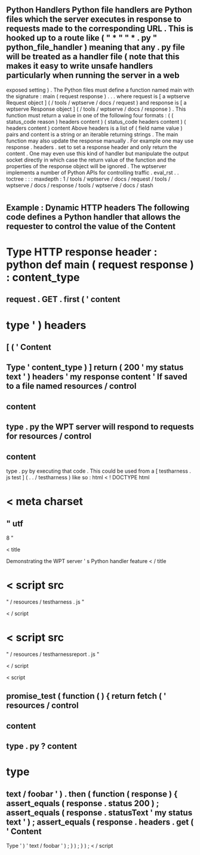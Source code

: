 #
Python
Handlers
Python
file
handlers
are
Python
files
which
the
server
executes
in
response
to
requests
made
to
the
corresponding
URL
.
This
is
hooked
up
to
a
route
like
(
"
*
"
"
*
.
py
"
python_file_handler
)
meaning
that
any
.
py
file
will
be
treated
as
a
handler
file
(
note
that
this
makes
it
easy
to
write
unsafe
handlers
particularly
when
running
the
server
in
a
web
-
exposed
setting
)
.
The
Python
files
must
define
a
function
named
main
with
the
signature
:
main
(
request
response
)
.
.
.
where
request
is
[
a
wptserve
Request
object
]
(
/
tools
/
wptserve
/
docs
/
request
)
and
response
is
[
a
wptserve
Response
object
]
(
/
tools
/
wptserve
/
docs
/
response
)
.
This
function
must
return
a
value
in
one
of
the
following
four
formats
:
(
(
status_code
reason
)
headers
content
)
(
status_code
headers
content
)
(
headers
content
)
content
Above
headers
is
a
list
of
(
field
name
value
)
pairs
and
content
is
a
string
or
an
iterable
returning
strings
.
The
main
function
may
also
update
the
response
manually
.
For
example
one
may
use
response
.
headers
.
set
to
set
a
response
header
and
only
return
the
content
.
One
may
even
use
this
kind
of
handler
but
manipulate
the
output
socket
directly
in
which
case
the
return
value
of
the
function
and
the
properties
of
the
response
object
will
be
ignored
.
The
wptserver
implements
a
number
of
Python
APIs
for
controlling
traffic
.
eval_rst
.
.
toctree
:
:
:
maxdepth
:
1
/
tools
/
wptserve
/
docs
/
request
/
tools
/
wptserve
/
docs
/
response
/
tools
/
wptserve
/
docs
/
stash
#
#
Example
:
Dynamic
HTTP
headers
The
following
code
defines
a
Python
handler
that
allows
the
requester
to
control
the
value
of
the
Content
-
Type
HTTP
response
header
:
python
def
main
(
request
response
)
:
content_type
=
request
.
GET
.
first
(
'
content
-
type
'
)
headers
=
[
(
'
Content
-
Type
'
content_type
)
]
return
(
200
'
my
status
text
'
)
headers
'
my
response
content
'
If
saved
to
a
file
named
resources
/
control
-
content
-
type
.
py
the
WPT
server
will
respond
to
requests
for
resources
/
control
-
content
-
type
.
py
by
executing
that
code
.
This
could
be
used
from
a
[
testharness
.
js
test
]
(
.
.
/
testharness
)
like
so
:
html
<
!
DOCTYPE
html
>
<
meta
charset
=
"
utf
-
8
"
>
<
title
>
Demonstrating
the
WPT
server
'
s
Python
handler
feature
<
/
title
>
<
script
src
=
"
/
resources
/
testharness
.
js
"
>
<
/
script
>
<
script
src
=
"
/
resources
/
testharnessreport
.
js
"
>
<
/
script
>
<
script
>
promise_test
(
function
(
)
{
return
fetch
(
'
resources
/
control
-
content
-
type
.
py
?
content
-
type
=
text
/
foobar
'
)
.
then
(
function
(
response
)
{
assert_equals
(
response
.
status
200
)
;
assert_equals
(
response
.
statusText
'
my
status
text
'
)
;
assert_equals
(
response
.
headers
.
get
(
'
Content
-
Type
'
)
'
text
/
foobar
'
)
;
}
)
;
}
)
;
<
/
script
>
